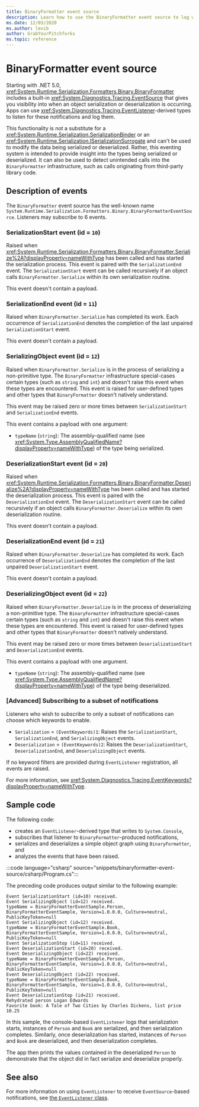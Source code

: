 ```yaml
---
title: BinaryFormatter event source
description: Learn how to use the BinaryFormatter event source to log when serialization or deserialization is occurring.
ms.date: 12/03/2020
ms.author: levib
author: GrabYourPitchforks
ms.topic: reference
---
```

# BinaryFormatter event source

Starting with .NET 5.0, <xref:System.Runtime.Serialization.Formatters.Binary.BinaryFormatter> includes a built-in <xref:System.Diagnostics.Tracing.EventSource> that gives you visibility into when an object serialization or deserialization is occurring. Apps can use <xref:System.Diagnostics.Tracing.EventListener>-derived types to listen for these notifications and log them.

This functionality is not a substitute for a <xref:System.Runtime.Serialization.SerializationBinder> or an <xref:System.Runtime.Serialization.ISerializationSurrogate> and can't be used to modify the data being serialized or deserialized. Rather, this eventing system is intended to provide insight into the types being serialized or deserialized. It can also be used to detect unintended calls into the `BinaryFormatter` infrastructure, such as calls originating from third-party library code.

## Description of events

The `BinaryFormatter` event source has the well-known name `System.Runtime.Serialization.Formatters.Binary.BinaryFormatterEventSource`. Listeners may subscribe to 6 events.

### SerializationStart event (id = `10`)

Raised when <xref:System.Runtime.Serialization.Formatters.Binary.BinaryFormatter.Serialize%2A?displayProperty=nameWithType> has been called and has started the serialization process. This event is paired with the `SerializationEnd` event. The `SerializationStart` event can be called recursively if an object calls `BinaryFormatter.Serialize` within its own serialization routine.

This event doesn't contain a payload.

### SerializationEnd event (id = `11`)

Raised when `BinaryFormatter.Serialize` has completed its work. Each occurrence of `SerializationEnd` denotes the completion of the last unpaired `SerializationStart` event.

This event doesn't contain a payload.

### SerializingObject event (id = `12`)

Raised when `BinaryFormatter.Serialize` is in the process of serializing a non-primitive type. The `BinaryFormatter` infrastructure special-cases certain types (such as `string` and `int`) and doesn't raise this event when these types are encountered. This event is raised for user-defined types and other types that `BinaryFormatter` doesn't natively understand.

This event may be raised zero or more times between `SerializationStart` and `SerializationEnd` events.

This event contains a payload with one argument:

* `typeName` (`string`): The assembly-qualified name (see <xref:System.Type.AssemblyQualifiedName?displayProperty=nameWithType>) of the type being serialized.

### DeserializationStart event (id = `20`)

Raised when <xref:System.Runtime.Serialization.Formatters.Binary.BinaryFormatter.Deserialize%2A?displayProperty=nameWithType> has been called and has started the deserialization process. This event is paired with the `DeserializationEnd` event. The `DeserializationStart` event can be called recursively if an object calls `BinaryFormatter.Deserialize` within its own deserialization routine.

This event doesn't contain a payload.

### DeserializationEnd event (id = `21`)

Raised when `BinaryFormatter.Deserialize` has completed its work. Each occurrence of `DeserializationEnd` denotes the completion of the last unpaired `DeserializationStart` event.

This event doesn't contain a payload.

### DeserializingObject event (id = `22`)

Raised when `BinaryFormatter.Deserialize` is in the process of deserializing a non-primitive type. The `BinaryFormatter` infrastructure special-cases certain types (such as `string` and `int`) and doesn't raise this event when these types are encountered. This event is raised for user-defined types and other types that `BinaryFormatter` doesn't natively understand.

This event may be raised zero or more times between `DeserializationStart` and `DeserializationEnd` events.

This event contains a payload with one argument.

* `typeName` (`string`): The assembly-qualified name (see <xref:System.Type.AssemblyQualifiedName?displayProperty=nameWithType>) of the type being deserialized.

### \[Advanced\] Subscribing to a subset of notifications

Listeners who wish to subscribe to only a subset of notifications can choose which keywords to enable.

* `Serialization` = `(EventKeywords)1`: Raises the `SerializationStart`, `SerializationEnd`, and `SerializingObject` events.
* `Deserialization` = `(EventKeywords)2`: Raises the `DeserializationStart`, `DeserializationEnd`, and `DeserializingObject` events.

If no keyword filters are provided during `EventListener` registration, all events are raised.

For more information, see <xref:System.Diagnostics.Tracing.EventKeywords?displayProperty=nameWithType>.

## Sample code

The following code:

- creates an `EventListener`-derived type that writes to `System.Console`,
- subscribes that listener to `BinaryFormatter`-produced notifications,
- serializes and deserializes a simple object graph using `BinaryFormatter`, and
- analyzes the events that have been raised.

:::code language="csharp" source="snippets/binaryformatter-event-source/csharp/Program.cs":::

The preceding code produces output similar to the following example:

```output
Event SerializationStart (id=10) received.
Event SerializingObject (id=12) received.
typeName = BinaryFormatterEventSample.Person, BinaryFormatterEventSample, Version=1.0.0.0, Culture=neutral, PublicKeyToken=null
Event SerializingObject (id=12) received.
typeName = BinaryFormatterEventSample.Book, BinaryFormatterEventSample, Version=1.0.0.0, Culture=neutral, PublicKeyToken=null
Event SerializationStop (id=11) received.
Event DeserializationStart (id=20) received.
Event DeserializingObject (id=22) received.
typeName = BinaryFormatterEventSample.Person, BinaryFormatterEventSample, Version=1.0.0.0, Culture=neutral, PublicKeyToken=null
Event DeserializingObject (id=22) received.
typeName = BinaryFormatterEventSample.Book, BinaryFormatterEventSample, Version=1.0.0.0, Culture=neutral, PublicKeyToken=null
Event DeserializationStop (id=21) received.
Rehydrated person Logan Edwards
Favorite book: A Tale of Two Cities by Charles Dickens, list price 10.25
```

In this sample, the console-based `EventListener` logs that serialization starts, instances of `Person` and `Book` are serialized, and then serialization completes. Similarly, once deserialization has started, instances of `Person` and `Book` are deserialized, and then deserialization completes.

The app then prints the values contained in the deserialized `Person` to demonstrate that the object did in fact serialize and deserialize properly.

## See also

For more information on using `EventListener` to receive `EventSource`-based notifications, see [the `EventListener` class](xref:System.Diagnostics.Tracing.EventListener).
